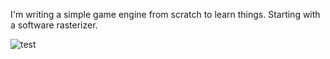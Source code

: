 I'm writing a simple game engine from scratch to learn things. Starting with a software rasterizer.

![test](https://imgur.com/a/dHnrDyU)



